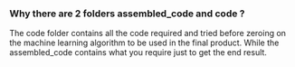 ###  Why there are 2 folders assembled_code and code ?
The code folder contains all the code required and tried before zeroing on the machine learning algorithm to be used in the final product. While the assembled_code contains what you require just to get the end result.
